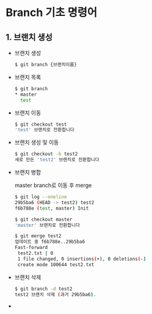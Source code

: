 # Branch 기초 명령어

## 1. 브랜치 생성

* 브랜치 생성

  ```bash
  $ git branch {브랜치이름}
  ```
  
* 브랜치 목록

  ```bash
  $ git branch
  * master
    test
  ```
  
* 브랜치 이동
  
  ```bash
  $ git checkout test
  'test' 브랜치로 전환합니다
  ```
  
  
  

* 브랜치 생성 및 이동

  ```bash
  $ git checkout -b test2
  새로 만든 'test2' 브랜치로 전환합니다
  ```

* 브랜치 병합

  master branch로 이동 후 merge

  ```bash
  $ git log --oneline
  29b5ba6 (HEAD -> test2) test2
  f6b788e (test, master) Init
  
  $ git checkout master
  'master' 브랜치로 전환합니다
  
  $ git merge test2
  업데이트 중 f6b788e..29b5ba6
  Fast-forward
   test2.txt | 0
   1 file changed, 0 insertions(+), 0 deletions(-)
   create mode 100644 test2.txt
  ```

* 브랜치 삭제

  ```bash
  $ git branch -d test2
  test2 브랜치 삭제 (과거 29b5ba6).
  ```

  





* 

  

  